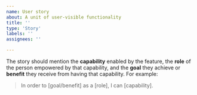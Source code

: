 ```yaml
---
name: User story
about: A unit of user-visible functionality
title: ''
type: 'Story'
labels: ''
assignees: ''

---
```


The story should mention the **capability** enabled by the
feature, the **role** of the person empowered by that capability, and
the **goal** they achieve or **benefit** they receive from having that
capability. For example:

> In order to [goal/benefit] as a [role], I can [capability].
